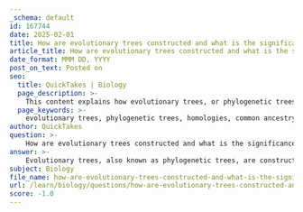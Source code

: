 ```yaml
---
_schema: default
id: 167744
date: 2025-02-01
title: How are evolutionary trees constructed and what is the significance of homologies in this process?
article_title: How are evolutionary trees constructed and what is the significance of homologies in this process?
date_format: MMM DD, YYYY
post_on_text: Posted on
seo:
  title: QuickTakes | Biology
  page_description: >-
    This content explains how evolutionary trees, or phylogenetic trees, are constructed, highlighting the importance of homologies in assessing evolutionary relationships among species.
  page_keywords: >-
    evolutionary trees, phylogenetic trees, homologies, common ancestry, data collection, morphological traits, molecular data, cladistics, molecular phylogenetics, tree construction, validation, evolutionary relationships, descent with modification
author: QuickTakes
question: >-
    How are evolutionary trees constructed and what is the significance of homologies in this process?
answer: >-
    Evolutionary trees, also known as phylogenetic trees, are constructed to represent the evolutionary relationships among various biological species based on shared characteristics and common ancestry. The construction of these trees involves several key steps and methodologies, primarily utilizing morphological and molecular data.\n\n### Construction of Evolutionary Trees\n\n1. **Data Collection**: The first step in constructing a phylogenetic tree is gathering data. This can include morphological traits (physical characteristics) and molecular data (DNA, RNA, or protein sequences).\n\n2. **Homology Assessment**: Homologies, which are similarities in traits or sequences due to shared ancestry, play a crucial role in this process. By identifying homologous traits, scientists can infer relationships among species. For example, similar bone structures in the forelimbs of mammals indicate a common ancestor.\n\n3. **Analysis Methods**: Various methods are employed to analyze the collected data:\n   - **Cladistics**: This method groups organisms based on shared derived characteristics, creating a branching diagram that reflects evolutionary relationships.\n   - **Molecular Phylogenetics**: This approach uses molecular data to construct trees, often employing algorithms that assess genetic similarities and differences to infer relationships.\n\n4. **Tree Construction**: Once the data is analyzed, a phylogenetic tree is constructed. Each branch point (node) represents a divergence from a common ancestor, while the branches illustrate the evolutionary paths taken by different species.\n\n5. **Validation and Refinement**: The constructed tree is then validated against additional data, such as fossil records and further molecular studies, to ensure its accuracy and reliability.\n\n### Significance of Homologies\n\nHomologies are significant in the construction of evolutionary trees for several reasons:\n\n- **Evidence of Common Ancestry**: Homologous traits provide direct evidence of common ancestry among species. For instance, the presence of similar DNA sequences across different species suggests they evolved from a shared ancestor.\n\n- **Understanding Evolutionary Relationships**: By analyzing homologies, scientists can determine how closely related different species are. Species that share a more recent common ancestor will typically exhibit greater similarity in their homologous traits.\n\n- **Refining Phylogenetic Hypotheses**: Homologies allow researchers to refine their hypotheses about evolutionary relationships. As new data becomes available, the understanding of these relationships can be adjusted, leading to more accurate phylogenetic trees.\n\nIn summary, evolutionary trees are constructed through a systematic process that involves data collection, analysis of homologies, and validation against various forms of evidence. Homologies are fundamental to this process, as they provide insights into the evolutionary history and relationships among species, helping to illustrate the concept of descent with modification.
subject: Biology
file_name: how-are-evolutionary-trees-constructed-and-what-is-the-significance-of-homologies-in-this-process.md
url: /learn/biology/questions/how-are-evolutionary-trees-constructed-and-what-is-the-significance-of-homologies-in-this-process
score: -1.0
---
```


&nbsp;